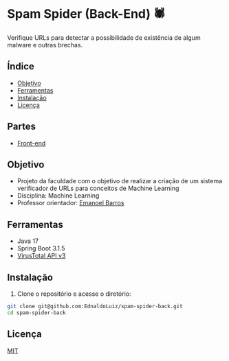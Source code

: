 # Spam Spider (Back-End) 🕷️

Verifique URLs para detectar a possibilidade de existência de algum malware e outras brechas.

## Índice

- [Objetivo](##objetivo)
- [Ferramentas](##ferramentas)
- [Instalação](##instalação)
- [Licença](##licença)

## Partes

- [Front-end](https://github.com/brunohnsouza/spam-spider-front)

## Objetivo

- Projeto da faculdade com o objetivo de realizar a criação de um sistema verificador de URLs para conceitos de Machine Learning
- Disciplina: Machine Learning 
- Professor orientador: [Emanoel Barros](https://br.linkedin.com/in/emanoelbarros)

## Ferramentas

- Java 17
- Spring Boot 3.1.5
- [VirusTotal API v3](https://docs.virustotal.com/reference/overview) 

## Instalação

1. Clone o repositório e acesse o diretório:

```bash
git clone git@github.com:EdnaldoLuiz/spam-spider-back.git
cd spam-spider-back
```

## Licença

[MIT](https://choosealicense.com/licenses/mit/)
